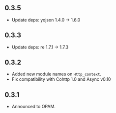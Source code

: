 ## 0.3.5
- Update deps: yojson 1.4.0 -> 1.6.0

## 0.3.3
- Update deps: re 1.7.1 -> 1.7.3

## 0.3.2
- Added new module names on `Http_context`.
- Fix compatibility with Cohttp 1.0 and Async v0.10

## 0.3.1
- Announced to OPAM.
